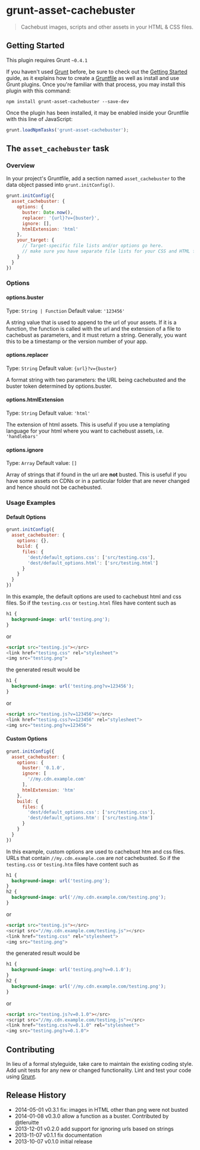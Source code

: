 # grunt-asset-cachebuster

> Cachebust images, scripts and other assets in your HTML & CSS files.

## Getting Started
This plugin requires Grunt `~0.4.1`

If you haven't used [Grunt](http://gruntjs.com/) before, be sure to check out the [Getting Started](http://gruntjs.com/getting-started) guide, as it explains how to create a [Gruntfile](http://gruntjs.com/sample-gruntfile) as well as install and use Grunt plugins. Once you're familiar with that process, you may install this plugin with this command:

```shell
npm install grunt-asset-cachebuster --save-dev
```

Once the plugin has been installed, it may be enabled inside your Gruntfile with this line of JavaScript:

```js
grunt.loadNpmTasks('grunt-asset-cachebuster');
```

## The `asset_cachebuster` task

### Overview
In your project's Gruntfile, add a section named `asset_cachebuster` to the data object passed into `grunt.initConfig()`.

```js
grunt.initConfig({
  asset_cachebuster: {
    options: {
      buster: Date.now(),
      replacer: '{url}?v={buster}',
      ignore: [],
      htmlExtension: 'html'
    },
    your_target: {
      // Target-specific file lists and/or options go here.
      // make sure you have separate file lists for your CSS and HTML files
    }
  }
})
```

### Options

#### options.buster
Type: `String | Function`
Default value: `'123456'`

A string value that is used to append to the url of your assets.
If it is a function, the function is called with the url and the extension of a file to cachebust as parameters, and it must return a string.
Generally, you want this to be a timestamp or the version number of your app.

#### options.replacer
Type: `String`
Default value: `{url}?v={buster}`

A format string with two parameters: the URL being cachebusted and the buster
token determined by options.buster.

#### options.htmlExtension
Type: `String`
Default value: `'html'`

The extension of html assets. This is useful if you use a templating language
for your html where you want to cachebust assets, i.e. `'handlebars'`

#### options.ignore
Type: `Array`
Default value: `[]`

Array of strings that if found in the url are **not** busted. This is useful if
you have some assets on CDNs or in a particular folder that are never changed
and hence should not be cachebusted.

### Usage Examples

#### Default Options

```js
grunt.initConfig({
  asset_cachebuster: {
    options: {},
    build: {
      files: {
        'dest/default_options.css': ['src/testing.css'],
        'dest/default_options.html': ['src/testing.html']
      }
    }
  }
})
```

In this example, the default options are used to cachebust html and css files.
So if the `testing.css` or `testing.html` files have content such as 

```css
h1 {
  background-image: url('testing.png');
}
```
or
```html
<script src="testing.js"></src>
<link href="testing.css" rel="stylesheet">
<img src="testing.png">
```
the generated result would be

```css
h1 {
  background-image: url('testing.png?v=123456');
}
```
or
```html
<script src="testing.js?v=123456"></src>
<link href="testing.css?v=123456" rel="stylesheet">
<img src="testing.png?v=123456">
```


#### Custom Options
```js
grunt.initConfig({
  asset_cachebuster: {
    options: {
      buster: '0.1.0',
      ignore: [
        '//my.cdn.example.com'
      ],
      htmlExtension: 'htm'
    },
    build: {
      files: {
        'dest/default_options.css': ['src/testing.css'],
        'dest/default_options.htm': ['src/testing.htm']
      }
    }
  }
})
```

In this example, custom options are used to cachebust htm and css files. URLs
that contain `//my.cdn.example.com` are *not* cachebusted.
So if the `testing.css` or `testing.htm` files have content such as 

```css
h1 {
  background-image: url('testing.png');
}
h2 {
  background-image: url('//my.cdn.example.com/testing.png');
}
```
or
```html
<script src="testing.js"></src>
<script src="//my.cdn.example.com/testing.js"></src>
<link href="testing.css" rel="stylesheet">
<img src="testing.png">
```
the generated result would be

```css
h1 {
  background-image: url('testing.png?v=0.1.0');
}
h2 {
  background-image: url('//my.cdn.example.com/testing.png');
}
```
or
```html
<script src="testing.js?v=0.1.0"></src>
<script src="//my.cdn.example.com/testing.js"></src>
<link href="testing.css?v=0.1.0" rel="stylesheet">
<img src="testing.png?v=0.1.0">
```


## Contributing
In lieu of a formal styleguide, take care to maintain the existing coding style. Add unit tests for any new or changed functionality. Lint and test your code using [Grunt](http://gruntjs.com/).

## Release History

 * 2014-05-01   v0.3.1   fix: images in HTML other than png were not busted
 * 2014-01-08   v0.3.0   allow a function as a buster. Contributed by @tleruitte
 * 2013-12-01   v0.2.0   add support for ignoring urls based on strings
 * 2013-11-07   v0.1.1   fix documentation
 * 2013-10-07   v0.1.0   initial release
